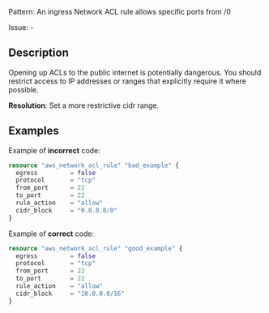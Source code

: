 Pattern: An ingress Network ACL rule allows specific ports from /0

Issue: -

## Description

Opening up ACLs to the public internet is potentially dangerous. You should restrict access to IP addresses or ranges that explicitly require it where possible.

**Resolution**: Set a more restrictive cidr range.

## Examples

Example of **incorrect** code:

```terraform
resource "aws_network_acl_rule" "bad_example" {
  egress         = false
  protocol       = "tcp"
  from_port      = 22
  to_port        = 22
  rule_action    = "allow"
  cidr_block     = "0.0.0.0/0"
}
```

Example of **correct** code:

```terraform
resource "aws_network_acl_rule" "good_example" {
  egress         = false
  protocol       = "tcp"
  from_port      = 22
  to_port        = 22
  rule_action    = "allow"
  cidr_block     = "10.0.0.0/16"
}
```